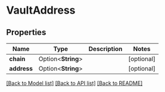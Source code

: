 # VaultAddress

## Properties

Name | Type | Description | Notes
------------ | ------------- | ------------- | -------------
**chain** | Option<**String**> |  | [optional]
**address** | Option<**String**> |  | [optional]

[[Back to Model list]](../README.md#documentation-for-models) [[Back to API list]](../README.md#documentation-for-api-endpoints) [[Back to README]](../README.md)


